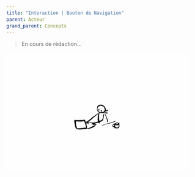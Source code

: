 ```yaml
---
title: "Interaction | Bouton de Navigation"
parent: Acteur
grand_parent: Concepts
---
```



> En cours de rédaction...

![SynApps](../../assets/under-progress.gif)
